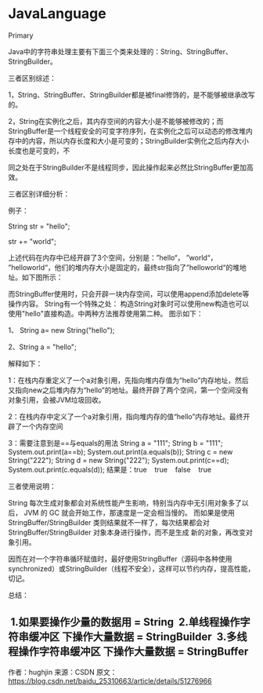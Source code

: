 # JavaLanguage
Primary

Java中的字符串处理主要有下面三个类来处理的：String、StringBuffer、StringBuilder。

三者区别综述：

1，String、StringBuffer、StringBuilder都是被final修饰的，是不能够被继承改写的。

2，String在实例化之后，其内存空间的内容大小是不能够被修改的；而StringBuffer是一个线程安全的可变字符序列，在实例化之后可以动态的修改堆内存中的内容，所以内存长度和大小是可变的；StringBuilder实例化之后内存大小长度也是可变的，不

同之处在于StringBuilder不是线程同步，因此操作起来必然比StringBuffer更加高效。

三者区别详细分析：

例子：

String str = "hello"; 

str += "world";

上述代码在内存中已经开辟了3个空间，分别是：”hello“， ”world“， ”helloworld“，他们的堆内存大小是固定的，最终str指向了”helloworld“的堆地址。如下图所示：


而StringBuffer使用时，只会开辟一块内存空间，可以使用append添加delete等操作内容。
String有一个特殊之处：
构造String对象时可以使用new构造也可以使用"hello"直接构造。中两种方法推荐使用第二种。
图示如下：


1、 String a= new String("hello");

2、String a = "hello"; 

解释如下：

1：在栈内存重定义了一个a对象引用，先指向堆内存值为“hello”内存地址，然后又指向new之后堆内存为“hello”的地址。最终开辟了两个空间，第一个空间没有对象引用，会被JVM垃圾回收。

2：在栈内存中定义了一个a对象引用，指向堆内存的值“hello”内存地址。最终开辟了一个内存空间

3：需要注意到是==与equals的用法
String a = "111";
String b = "111";
System.out.print(a==b);
System.out.print(a.equals(b));
String c = new String("222");
String d = new String("222");
System.out.print(c==d);
System.out.print(c.equals(d));
结果是：true    true    false    true

三者使用说明：

String 每次生成对象都会对系统性能产生影响，特别当内存中无引用对象多了以后， JVM 的 GC 就会开始工作，那速度是一定会相当慢的。 而如果是使用 StringBuffer/StringBuilder 类则结果就不一样了，每次结果都会对 StringBuffer/StringBuilder 对象本身进行操作，而不是生成 新的对象，再改变对象引用。

因而在对一个字符串循环赋值时，最好使用StringBuffer（源码中各种使用synchronized）或StringBuilder（线程不安全），这样可以节约内存，提高性能，切记。  

总结：

 1.如果要操作少量的数据用 = String
 2.单线程操作字符串缓冲区 下操作大量数据 = StringBuilder
 3.多线程操作字符串缓冲区 下操作大量数据 = StringBuffer
--------------------- 
作者：hughjin 
来源：CSDN 
原文：https://blog.csdn.net/baidu_25310663/article/details/51276966 




